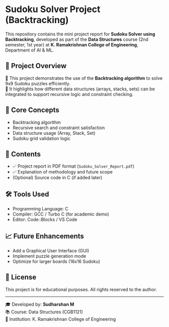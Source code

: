 # Sudoku Solver Project (Backtracking)

This repository contains the mini project report for **Sudoku Solver using Backtracking**, developed as part of the **Data Structures** course (2nd semester, 1st year) at **K. Ramakrishnan College of Engineering**, Department of AI & ML.

## 📌 Project Overview

🔹 This project demonstrates the use of the **Backtracking algorithm** to solve 9x9 Sudoku puzzles efficiently.  
🔹 It highlights how different data structures (arrays, stacks, sets) can be integrated to support recursive logic and constraint checking.

## 🧠 Core Concepts

- Backtracking algorithm  
- Recursive search and constraint satisfaction  
- Data structure usage (Array, Stack, Set)  
- Sudoku grid validation logic  

## 📘 Contents

- ✅ Project report in PDF format (`Sudoku_Solver_Report.pdf`)  
- ✅ Explanation of methodology and future scope  
- (Optional) Source code in C (if added later)

## 🛠 Tools Used

- Programming Language: C  
- Compiler: GCC / Turbo C (for academic demo)  
- Editor: Code::Blocks / VS Code  

## 📈 Future Enhancements

- Add a Graphical User Interface (GUI)  
- Implement puzzle generation mode  
- Optimize for larger boards (16x16 Sudoku)

## 📄 License

This project is for educational purposes. All rights reserved to the author.

---
🎓 Developed by: **Sudharshan M**  
📚 Course: Data Structures (CGB1121)  
🏫 Institution: K. Ramakrishnan College of Engineering

